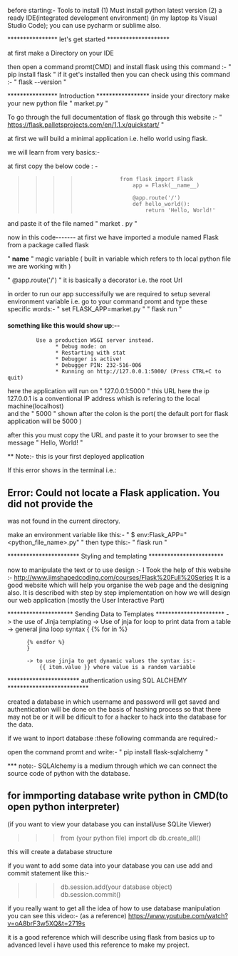before starting:-
Tools to install
       (1) Must install python latest version
       (2) a ready IDE(integrated development environment) (in my laptop its Visual Studio Code); you can use pycharm or sublime also. 

****************                                    let's get started                                    ********************

at first make a Directory on your IDE

then open a command promt(CMD) and install flask using this command  :- " pip install flask "
if it get's installed then you can check using this command  :- " flask --version "

****************               Introduction                 *****************
inside your directory make your new python file  " market.py "

To go through the full documentation of flask go through this website :-  " https://flask.palletsprojects.com/en/1.1.x/quickstart/ "

at first we will build a minimal application i.e. hello world using flask.

we will learn from very basics:-

at first copy the below code : -

  >>>>                  from flask import Flask
  >>>>                      app = Flask(__name__)
  >>>>
  >>>>                      @app.route('/')
  >>>>                      def hello_world():
  >>>>                          return 'Hello, World!'
    
    
and paste it of the file named " market . py "

now in this code-------
at first we have imported a module named Flask from a package called flask

" __name__ " magic variable ( built in variable which refers to th local python file we are working with )

" @app.route('/') " it is basically a decorator i.e. the root Url 

in order to run our app successifully we are required to setup several environment variable i.e.
 go to your command promt and type these specific words:-
 "
    set FLASK_APP=market.py
 "
 "
    flask run
 "
 
#### something like this would show up:--
             Use a production WSGI server instead.
                   * Debug mode: on
                   * Restarting with stat
                   * Debugger is active!
                   * Debugger PIN: 232-516-006
                   * Running on http://127.0.0.1:5000/ (Press CTRL+C to quit)
here the application will run on " 127.0.0.1:5000 " this URL
here the ip 127.0.0.1 is a conventional IP address whish is refering to the local machine(localhost)\
and the " 5000 " shown after the colon is the port( the default port for flask application will be 5000 )

after this you must copy the URL and paste it to your browser to see the message " Hello, World! " 

** Note:- this is your first deployed application

If this error shows in the terminal i.e.:
## Error: Could not locate a Flask application. You did not provide the 
was not found in the current directory.

make an environment variable like this:-
"
$ env:Flask_APP="<python_file_name>.py"
"
then type this:-
"
flask run
"

***********************       Styling and templating     ************************


now to manipulate the text or to use design :- 
 I Took the help of this website :- http://www.jimshapedcoding.com/courses/Flask%20Full%20Series
 It is a good website which will help you organise the web page and the designing also.
 It is described with step by step implementation on how we will design our web application (mostly the User Interactive Part)
 
 
 *********************        Sending Data to Templates      **********************
 ->   the use of Jinja templating 
          -> Use of jnja for loop to print data from a table
          -> general jina loop syntax  {
          {% for  in  %}
          
          {% endfor %}
          }
          
          -> to use jinja to get dynamic values the syntax is:-
              {{ item.value }} where value is a random variable
 
***********************            authentication using SQL ALCHEMY           **************************

created a database in which username and password will get saved and authentication will be done on the basis
of hashing process so that there may not be or it will be dificult to for a hacker to hack into the database for
the data.

if we want to inport database :these following commanda are required:-

open the command promt and write:- " pip install flask-sqlalchemy "

*** note:- SQLAlchemy is a medium through which we can connect the source code of python with the database.

## for immporting database write python in CMD(to open python interpreter)

(if you want to view your database you can install/use SQLite Viewer)

>>> from (your python file) import db
>>> db.create_all()

this will create a database structure


if you want to add some data into your database you can use add and commit statement like this:-

>>> db.session.add(your database object)
>>> db.session.commit()

if you really want to get all the idea of how to use database manipulation you can see this video:-
(as a reference)
https://www.youtube.com/watch?v=oA8brF3w5XQ&t=2719s


it is a good reference which will describe using flask from basics up to advanced level
i have used this reference to make my project.

